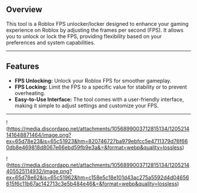 ## Overview

This tool is a Roblox FPS unlocker/locker designed to enhance your gaming experience on Roblox by adjusting the frames per second (FPS). It allows you to unlock or lock the FPS, providing flexibility based on your preferences and system capabilities.

---

## Features

- **FPS Unlocking:** Unlock your Roblox FPS for smoother gameplay.
- **FPS Locking:** Limit the FPS to a specific value for stability or to prevent overheating.
- **Easy-to-Use Interface:** The tool comes with a user-friendly interface, making it simple to adjust settings and customize your FPS.

---

!(https://media.discordapp.net/attachments/1056899003712815134/1205214141648871464/image.png?ex=65d78e23&is=65c51923&hm=820746727ba979ebfcc5e4711379d76f660db8e469818d8067e66ebd59fb9e3a&=&format=webp&quality=lossless)

!(https://media.discordapp.net/attachments/1056899003712815134/1205214405525114932/image.png?ex=65d78e62&is=65c51962&hm=c158e5c18e101d43ac275a5592d4d04656615f6c11b67ac142713c3e5b484e46&=&format=webp&quality=lossless)

